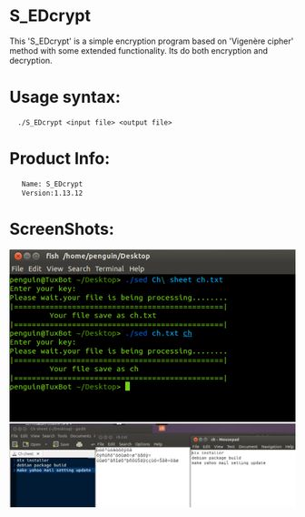 S_EDcrypt
=========

     
   This 'S_EDcrypt' is a simple encryption program based on 'Vigenère cipher'
   method with some extended functionality.
   Its do both encryption and decryption.
     
Usage syntax:
===============
   
      ./S_EDcrypt <input file> <output file>
    
     
Product Info:
=============
  
       Name: S_EDcrypt
       Version:1.13.12
       
       
ScreenShots:
===========
 <img src="images/1.png"  alt="screenshot" >
 <img src="images/2.png" alt="screenshot" >
